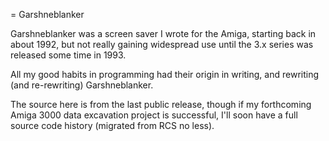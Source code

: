 = Garshneblanker

Garshneblanker was a screen saver I wrote for the Amiga, starting back
in about 1992, but not really gaining widespread use until the 3.x
series was released some time in 1993.

All my good habits in programming had their origin in writing, and
rewriting (and re-rewriting) Garshneblanker.

The source here is from the last public release, though if my
forthcoming Amiga 3000 data excavation project is successful, I'll
soon have a full source code history (migrated from RCS no less).
